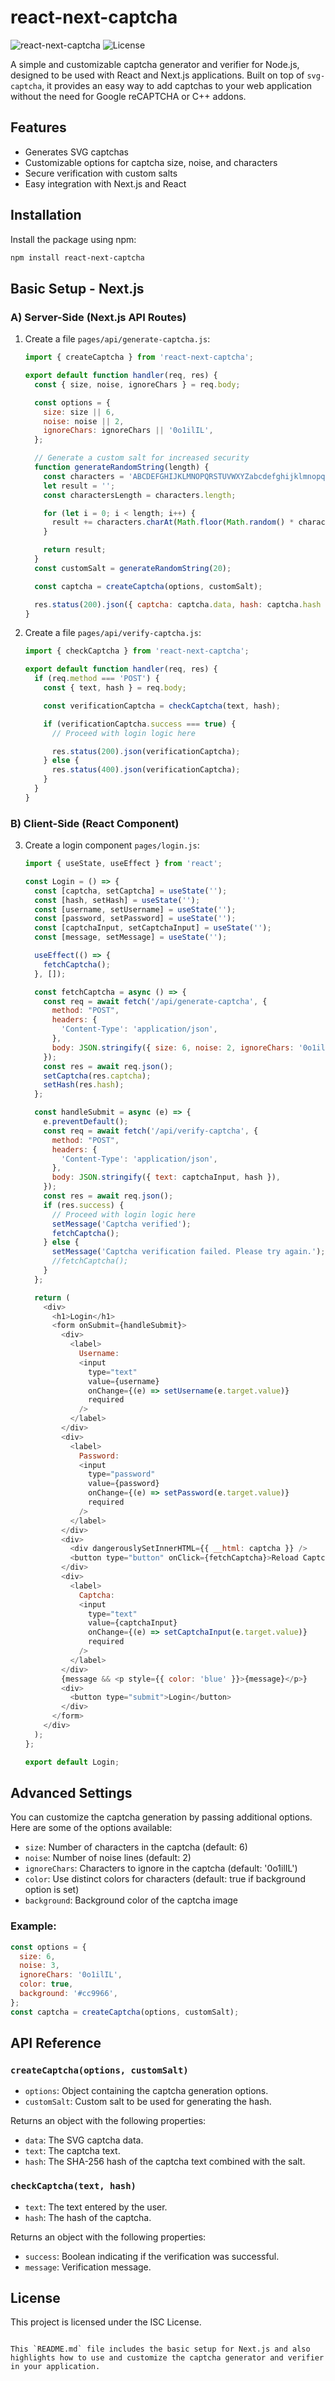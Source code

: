 # react-next-captcha

![react-next-captcha](https://img.shields.io/npm/v/react-next-captcha) ![License](https://img.shields.io/npm/l/react-next-captcha)

A simple and customizable captcha generator and verifier for Node.js, designed to be used with React and Next.js applications. Built on top of `svg-captcha`, it provides an easy way to add captchas to your web application without the need for Google reCAPTCHA or C++ addons.

## Features

- Generates SVG captchas
- Customizable options for captcha size, noise, and characters
- Secure verification with custom salts
- Easy integration with Next.js and React

## Installation

Install the package using npm:

```bash
npm install react-next-captcha
```

## Basic Setup - Next.js

### A) Server-Side (Next.js API Routes)

1. Create a file `pages/api/generate-captcha.js`:

    ```javascript
    import { createCaptcha } from 'react-next-captcha';

    export default function handler(req, res) {
      const { size, noise, ignoreChars } = req.body;

      const options = {
        size: size || 6,
        noise: noise || 2,
        ignoreChars: ignoreChars || '0o1ilIL',
      };

      // Generate a custom salt for increased security
      function generateRandomString(length) {
        const characters = 'ABCDEFGHIJKLMNOPQRSTUVWXYZabcdefghijklmnopqrstuvwxyz0123456789!@#$%^&*()_+[]{}|;:,.<>?';
        let result = '';
        const charactersLength = characters.length;

        for (let i = 0; i < length; i++) {
          result += characters.charAt(Math.floor(Math.random() * charactersLength));
        }

        return result;
      }
      const customSalt = generateRandomString(20);

      const captcha = createCaptcha(options, customSalt);

      res.status(200).json({ captcha: captcha.data, hash: captcha.hash });
    }
    ```

2. Create a file `pages/api/verify-captcha.js`:

    ```javascript
    import { checkCaptcha } from 'react-next-captcha';

    export default function handler(req, res) {
      if (req.method === 'POST') {
        const { text, hash } = req.body;

        const verificationCaptcha = checkCaptcha(text, hash);

        if (verificationCaptcha.success === true) {
          // Proceed with login logic here

          res.status(200).json(verificationCaptcha);
        } else {
          res.status(400).json(verificationCaptcha);
        }
      }
    }
    ```

### B) Client-Side (React Component)

3. Create a login component `pages/login.js`:

    ```javascript
    import { useState, useEffect } from 'react';

    const Login = () => {
      const [captcha, setCaptcha] = useState('');
      const [hash, setHash] = useState('');
      const [username, setUsername] = useState('');
      const [password, setPassword] = useState('');
      const [captchaInput, setCaptchaInput] = useState('');
      const [message, setMessage] = useState('');

      useEffect(() => {
        fetchCaptcha();
      }, []);

      const fetchCaptcha = async () => {
        const req = await fetch('/api/generate-captcha', {
          method: "POST",
          headers: {
            'Content-Type': 'application/json',
          },
          body: JSON.stringify({ size: 6, noise: 2, ignoreChars: '0o1ilIL' }),
        });
        const res = await req.json();
        setCaptcha(res.captcha);
        setHash(res.hash);
      };

      const handleSubmit = async (e) => {
        e.preventDefault();
        const req = await fetch('/api/verify-captcha', {
          method: "POST",
          headers: {
            'Content-Type': 'application/json',
          },
          body: JSON.stringify({ text: captchaInput, hash }),
        });
        const res = await req.json();
        if (res.success) {
          // Proceed with login logic here
          setMessage('Captcha verified');
          fetchCaptcha();
        } else {
          setMessage('Captcha verification failed. Please try again.');
          //fetchCaptcha();
        }
      };

      return (
        <div>
          <h1>Login</h1>
          <form onSubmit={handleSubmit}>
            <div>
              <label>
                Username:
                <input
                  type="text"
                  value={username}
                  onChange={(e) => setUsername(e.target.value)}
                  required
                />
              </label>
            </div>
            <div>
              <label>
                Password:
                <input
                  type="password"
                  value={password}
                  onChange={(e) => setPassword(e.target.value)}
                  required
                />
              </label>
            </div>
            <div>
              <div dangerouslySetInnerHTML={{ __html: captcha }} />
              <button type="button" onClick={fetchCaptcha}>Reload Captcha</button>
            </div>
            <div>
              <label>
                Captcha:
                <input
                  type="text"
                  value={captchaInput}
                  onChange={(e) => setCaptchaInput(e.target.value)}
                  required
                />
              </label>
            </div>
            {message && <p style={{ color: 'blue' }}>{message}</p>}
            <div>
              <button type="submit">Login</button>
            </div>
          </form>
        </div>
      );
    };

    export default Login;
    ```

## Advanced Settings

You can customize the captcha generation by passing additional options. Here are some of the options available:

- `size`: Number of characters in the captcha (default: 6)
- `noise`: Number of noise lines (default: 2)
- `ignoreChars`: Characters to ignore in the captcha (default: '0o1ilIL')
- `color`: Use distinct colors for characters (default: true if background option is set)
- `background`: Background color of the captcha image

### Example:

```javascript
const options = {
  size: 6,
  noise: 3,
  ignoreChars: '0o1ilIL',
  color: true,
  background: '#cc9966',
};
const captcha = createCaptcha(options, customSalt);
```

## API Reference

### `createCaptcha(options, customSalt)`

- `options`: Object containing the captcha generation options.
- `customSalt`: Custom salt to be used for generating the hash.

Returns an object with the following properties:
- `data`: The SVG captcha data.
- `text`: The captcha text.
- `hash`: The SHA-256 hash of the captcha text combined with the salt.

### `checkCaptcha(text, hash)`

- `text`: The text entered by the user.
- `hash`: The hash of the captcha.

Returns an object with the following properties:
- `success`: Boolean indicating if the verification was successful.
- `message`: Verification message.

## License

This project is licensed under the ISC License.
```

This `README.md` file includes the basic setup for Next.js and also highlights how to use and customize the captcha generator and verifier in your application.